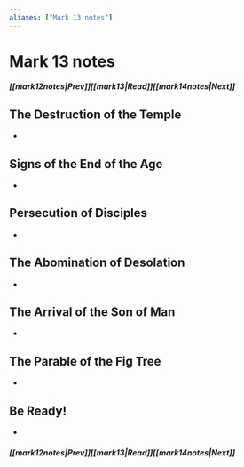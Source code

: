```yaml
---
aliases: ["Mark 13 notes"]
---
```

# Mark 13 notes
##### <span class=arrow-left></span>[[mark12notes|Prev]]<span class=navigation-separator></span>[[mark13|Read]]<span class=navigation-separator></span>[[mark14notes|Next]]<span class=arrow-right></span>
## The Destruction of the Temple
- 
## Signs of the End of the Age
- 
## Persecution of Disciples
- 
## The Abomination of Desolation
- 
## The Arrival of the Son of Man
- 
## The Parable of the Fig Tree
- 
## Be Ready!
- 
##### <span class=arrow-left></span>[[mark12notes|Prev]]<span class=navigation-separator></span>[[mark13|Read]]<span class=navigation-separator></span>[[mark14notes|Next]]<span class=arrow-right></span>
